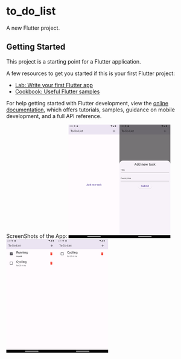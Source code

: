 # to_do_list

A new Flutter project.

## Getting Started

This project is a starting point for a Flutter application.

A few resources to get you started if this is your first Flutter project:

- [Lab: Write your first Flutter app](https://docs.flutter.dev/get-started/codelab)
- [Cookbook: Useful Flutter samples](https://docs.flutter.dev/cookbook)

For help getting started with Flutter development, view the
[online documentation](https://docs.flutter.dev/), which offers tutorials,
samples, guidance on mobile development, and a full API reference.


ScreenShots of the App:
<img src="image1.png" height="300em" /><img src="image2.png" height="300em" /><img src="image3.png" height="300em" /><img src="image4.png" height="300em" />


